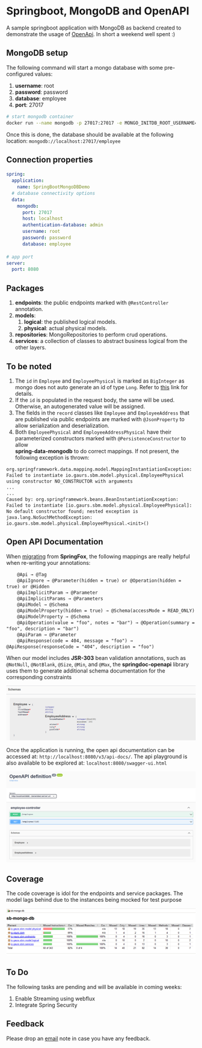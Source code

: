 # Springboot, MongoDB and OpenAPI

A sample springboot application with MongoDB as backend created to demonstrate the usage of [OpenApi](https://swagger.io/specification/). In short a weekend well spent :)

## MongoDB setup

The following command will start a mongo database with some pre-configured values:

1. **username**: root
2. **password**: password
3. **database**: employee
4. **port**: 27017

```bash
# start mongodb container
docker run --name mongodb -p 27017:27017 -e MONGO_INITDB_ROOT_USERNAME=root -e MONGO_INITDB_ROOT_PASSWORD=password -e MONGO_INITDB_DATABASE=employee -d mongo:latest
```

Once this is done, the database should be available at the following location: `mongodb://localhost:27017/employee`

## Connection properties

```yaml
spring:
  application:
    name: SpringBootMongoDBDemo
  # database connectivity options
  data:
    mongodb:
      port: 27017
      host: localhost
      authentication-database: admin
      username: root
      password: password
      database: employee

# app port
server:
  port: 8080
```

## Packages

1. **endpoints**: the public endpoints marked with `@RestController` annotation.
2. **models**:
   1. **logical**: the published logical models.
   2. **physical**: actual physical models.
3. **repositories**: MongoRepositories to perform crud operations.
4. **services**: a collection of classes to abstract business logical from the other layers.

## To be noted

1. The `id` in `Employee` and `EmployeePhysical` is marked as `BigInteger` as mongo does not auto generate an id of type `Long`. Refer to [this](https://stackoverflow.com/questions/26574409/spring-data-mongodb-generating-ids-error) link for details.
2. If the `id` is populated in the request body, the same will be used. Otherwise, an autogenerated value will be assigned.
3. The fields in the `record` classes like `Employee` and `EmployeeAddress` that are published via public endpoints are marked with `@JsonProperty` to allow serialization and deserialization.
4. Both `EmployeePhysical` and `EmployeeAddressPhysical` have their parameterized constructors marked with `@PersistenceConstructor` to allow  
   **spring-data-mongodb** to do correct mappings. If not present, the following exception is thrown:

```text
org.springframework.data.mapping.model.MappingInstantiationException: Failed to instantiate io.gaurs.sbm.model.physical.EmployeePhysical using constructor NO_CONSTRUCTOR with arguments 
...
...
Caused by: org.springframework.beans.BeanInstantiationException: Failed to instantiate [io.gaurs.sbm.model.physical.EmployeePhysical]: No default constructor found; nested exception is java.lang.NoSuchMethodException: io.gaurs.sbm.model.physical.EmployeePhysical.<init>()
```

## Open API Documentation

When [migrating](https://springdoc.org/#migrating-from-springfox) from **SpringFox**, the following mappings are really helpful when re-writing your annotations:

```textmate
    @Api → @Tag
    @ApiIgnore → @Parameter(hidden = true) or @Operation(hidden = true) or @Hidden
    @ApiImplicitParam → @Parameter
    @ApiImplicitParams → @Parameters
    @ApiModel → @Schema
    @ApiModelProperty(hidden = true) → @Schema(accessMode = READ_ONLY)
    @ApiModelProperty → @Schema
    @ApiOperation(value = "foo", notes = "bar") → @Operation(summary = "foo", description = "bar")
    @ApiParam → @Parameter
    @ApiResponse(code = 404, message = "foo") → @ApiResponse(responseCode = "404", description = "foo")
```

When our model includes **JSR-303** bean validation annotations, such as `@NotNull`, `@NotBlank`, `@Size`, `@Min`, and `@Max`, the **springdoc-openapi** library uses them to generate additional schema documentation for the corresponding constraints

![constraints](assets/constraints.png "Constraints")

Once the application is running, the open api documentation can be accessed at: `http://localhost:8080/v3/api-docs/`. The api playground is also 
available to be explored at: `localhost:8080/swagger-ui.html`

![documentation](assets/img.png "Documentation")

## Coverage

The code coverage is idol for the endpoints and service packages. The model lags behind due to the instances being mocked for test purpose

![codecov](assets/codecov.png "Code Coverage")

## To Do

The following tasks are pending and will be available in coming weeks:

1. Enable Streaming using webflux
2. Integrate Spring Security

## Feedback

Please drop an [email](mailto:sumit@gaurs.io) note in case you have any feedback.